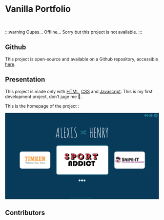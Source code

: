 <script setup>
import { VPTeamMembers } from 'vitepress/theme'

const additionalsMembers = []

const members = [
	...additionalsMembers,
  {
		avatar: "https://github.com/AlxisHenry.png",
		name: "Alexis Henry",
		title: "Contributor",
		links: [
			{ icon: "github", link: "https://github.com/Alxishenry" },
			{
				icon: "linkedin",
				link: "https://www.linkedin.com/in/alexishenry03",
			},
  	],
  },
];

</script>

# Vanilla Portfolio <Badge type="warning" text="v1.0.0" />

<br>

:::warning Oupss... 
Offline... Sorry but this project is not available.
:::

## Github

This project is open-source and available on a Github repository, accessible [here](https://github.com/AlxisHenry/alexishenry.eu/tree/v1.0.0). 

## Presentation

This project is made only with [HTML](https://developer.mozilla.org/fr/docs/Web/HTML), [CSS](https://www.w3.org/Style/CSS/Overview.en.html) and [Javascript](https://www.javascript.com/). This is my first development project, don't juge me 🙈.

This is the homepage of the project :

![img](/static/vanilla-portfolio-home.png)

## Contributors

<VPTeamMembers size="medium" :members="members" />
